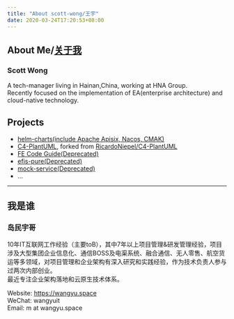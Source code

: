 ```yaml
---
title: "About scott-wong/王宇"
date: 2020-03-24T17:20:53+08:00
---
```

## About Me/[关于我](#我是谁)
### Scott Wong
A tech-manager living in Hainan,China, working at HNA Group.  
Recently focused on the implementation of EA(enterprise architecture) and cloud-native technology.

## Projects
- [helm-charts(include Apache Apisix, Nacos, CMAK)](https://github.com/scott-wong/helm-charts)
- [C4-PlantUML](https://github.com/scott-wong/C4-PlantUML), forked from [RicardoNiepel/C4-PlantUML](https://github.com/RicardoNiepel/C4-PlantUML)
- [FE Code Guide(Deprecated)](https://github.com/scott-wong/code-guide)
- [efis-pure(Deprecated)](https://github.com/scott-wong/efis-pure)
- [mock-service(Deprecated)](https://github.com/scott-wong/mock-service)
- ...

---
## 我是谁
### 岛民宇哥
10年IT互联网工作经验（主要toB），其中7年以上项目管理&研发管理经验，项目涉及大型集团企业信息化、通信BOSS及电渠系统、融合通信、无人零售、航空货运等多领域，对项目管理和企业架构有深入研究和实践经验，作为技术负责人参与过两次内部创业。  
最近专注企业架构落地和云原生技术体系。   

Website: https://wangyu.space  
WeChat: wangyuit  
Email: m at wangyu.space